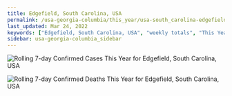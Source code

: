 ```yaml
---
title: Edgefield, South Carolina, USA
permalink: /usa-georgia-columbia/this_year/usa-south_carolina-edgefield-365_days.html
last_updated: Mar 24, 2022
keywords: ["Edgefield, South Carolina, USA", "weekly totals", "This Year"]
sidebar: usa-georgia-columbia_sidebar
---
```


![Rolling 7-day Confirmed Cases This Year for Edgefield, South Carolina, USA](/covid_tracker/images/graphs/usa-south_carolina-edgefield-rolling_7_days_confirmed-365_days_graph.png)

![Rolling 7-day Confirmed Deaths This Year for Edgefield, South Carolina, USA](/covid_tracker/images/graphs/usa-south_carolina-edgefield-rolling_7_days_deaths-365_days_graph.png)
